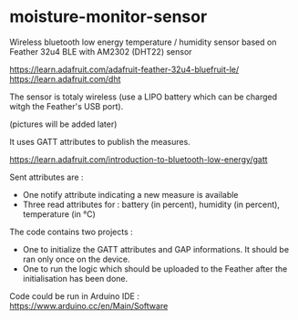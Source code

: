 # moisture-monitor-sensor
Wireless bluetooth low energy temperature / humidity sensor based on Feather 32u4 BLE with AM2302 (DHT22) sensor

https://learn.adafruit.com/adafruit-feather-32u4-bluefruit-le/
https://learn.adafruit.com/dht

The sensor is totaly wireless (use a LIPO battery which can be charged witgh the Feather's USB port).

(pictures will be added later)

It uses GATT attributes to publish the measures.

https://learn.adafruit.com/introduction-to-bluetooth-low-energy/gatt

Sent attributes are :
- One notify attribute indicating a new measure is available
- Three read attributes for : battery (in percent), humidity (in percent), temperature (in °C)

The code contains two projects :

- One to initialize the GATT attributes and GAP informations. It should be ran only once on the device.
- One to run the logic which should be uploaded to the Feather after the initialisation has been done.

Code could be run in Arduino IDE : https://www.arduino.cc/en/Main/Software
